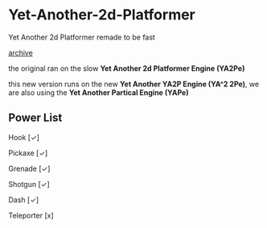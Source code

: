 # Yet-Another-2d-Platformer
Yet Another 2d Platformer remade to be fast

[archive](https://github.com/loglot/yet-another-2d-platformer-archive)

the original ran on the slow **Yet Another 2d Platformer Engine (YA2Pe)**

this new version runs on the new **Yet Another YA2P Engine (YA^2 2Pe)**, we are also using the **Yet Another Partical Engine (YAPe)**

## Power List
Hook [✓]

Pickaxe [✓]

Grenade [✓]

Shotgun [✓]

Dash [✓]

Teleporter [x]
